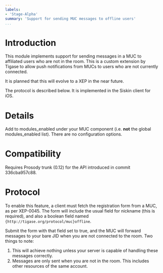 ```yaml
---
labels:
- 'Stage-Alpha'
summary: 'Support for sending MUC messages to offline users'
...
```


Introduction
============

This module implements support for sending messages in a MUC to affiliated users
who are not in the room. This is a custom extension by Tigase to allow push notifications
from MUCs to users who are not currently connected.

It is planned that this will evolve to a XEP in the near future.

The protocol is described below. It is implemented in the Siskin client for iOS.

Details
=======

Add to modules_enabled under your MUC component (i.e. **not** the global modules_enabled
list). There are no configuration options.

Compatibility
=============

Requires Prosody trunk (0.12) for the API introduced in commit 336cba957c88.

Protocol
========

To enable this feature, a client must fetch the registration form from a MUC,
as per XEP-0045. The form will include the usual field for nickname (this is
required), and also a boolean field named `{http://tigase.org/protocol/muc}offline`.

Submit the form with that field set to true, and the MUC will forward messages
to your bare JID when you are not connected to the room. Two things to note:

1. This will achieve nothing unless your server is capable of handling these
    messages correctly.
2. Messages are only sent when you are not in the room. This includes other
    resources of the same account.
